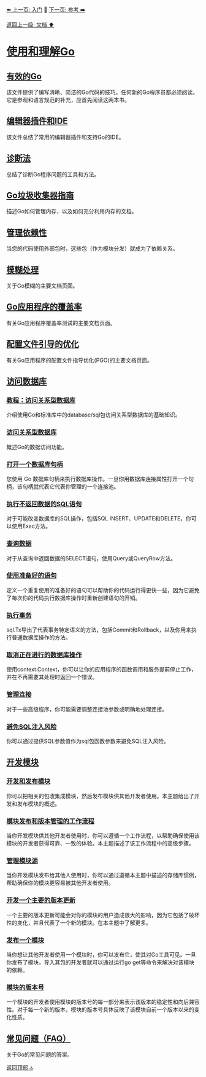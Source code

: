 [⬅️ 上一页: 入门](入门.md) 🚦 [下一页: 参考 ➡️](参考.md)

[返回上一级: 文档 ⬆️](文档.md)

# [使用和理解Go](使用和理解Go.md)

## [有效的Go](使用和理解Go/有效的Go.md)

该文件提供了编写清晰、简洁的Go代码的技巧。任何新的Go程序员都必须阅读。它是参观和语言规范的补充，应首先阅读这两本书。

## [编辑器插件和IDE](使用和理解Go/编辑器插件和IDE.md)

该文件总结了常用的编辑器插件和支持Go的IDE。

## [诊断法](使用和理解Go/诊断法.md)

总结了诊断Go程序问题的工具和方法。

## [Go垃圾收集器指南](使用和理解Go/Go垃圾收集器指南.md)

描述Go如何管理内存，以及如何充分利用内存的文档。

## [管理依赖性](使用和理解Go/管理依赖性.md)

当您的代码使用外部包时，这些包（作为模块分发）就成为了依赖关系。

## [模糊处理](使用和理解Go/模糊处理.md)

关于Go模糊的主要文档页面。

## [Go应用程序的覆盖率](使用和理解Go/Go应用程序的覆盖率.md)

有关Go应用程序覆盖率测试的主要文档页面。

## [配置文件引导的优化](使用和理解Go/配置文件引导的优化.md)

有关Go应用程序的配置文件指导优化(PGO)的主要文档页面。

## [访问数据库](使用和理解Go/访问数据库.md)

### [教程：访问关系型数据库](使用和理解Go/访问数据库/教程：访问关系型数据库.md)

介绍使用Go和标准库中的database/sql包访问关系型数据库的基础知识。

### [访问关系型数据库](使用和理解Go/访问数据库/访问关系型数据库.md)

概述Go的数据访问功能。

### [打开一个数据库句柄](使用和理解Go/访问数据库/打开一个数据库句柄.md)

您使用 Go 数据库句柄来执行数据库操作。一旦你用数据库连接属性打开一个句柄，该句柄就代表它代表你管理的一个连接池。

### [执行不返回数据的SQL语句](使用和理解Go/访问数据库/执行不返回数据的SQL语句.md)

对于可能改变数据库的SQL操作，包括SQL INSERT、UPDATE和DELETE，你可以使用Exec方法。

### [查询数据](使用和理解Go/访问数据库/查询数据.md)

对于从查询中返回数据的SELECT语句，使用Query或QueryRow方法。

### [使用准备好的语句](使用和理解Go/访问数据库/使用准备好的语句.md)

定义一个重复使用的准备好的语句可以帮助你的代码运行得更快一些，因为它避免了每次你的代码执行数据库操作时重新创建语句的开销。

### [执行事务](使用和理解Go/访问数据库/执行事务.md)

sql.Tx导出了代表事务特定语义的方法，包括Commit和Rollback，以及你用来执行普通数据库操作的方法。

### [取消正在进行的数据库操作](使用和理解Go/访问数据库/取消正在进行的数据库操作.md)

使用context.Context，你可以让你的应用程序的函数调用和服务提前停止工作，并在不再需要其处理时返回一个错误。

### [管理连接](使用和理解Go/访问数据库/管理连接.md)

对于一些高级程序，你可能需要调整连接池参数或明确地处理连接。

### [避免SQL注入风险](使用和理解Go/访问数据库/避免SQL注入风险.md)

你可以通过提供SQL参数值作为sql包函数参数来避免SQL注入风险。

## [开发模块](使用和理解Go/开发模块.md)

### [开发和发布模块](使用和理解Go/开发模块/开发和发布模块.md)

你可以把相关的包收集成模块，然后发布模块供其他开发者使用。本主题给出了开发和发布模块的概述。

### [模块发布和版本管理的工作流程](使用和理解Go/开发模块/模块发布和版本管理的工作流程.md)

当你开发模块供其他开发者使用时，你可以遵循一个工作流程，以帮助确保使用该模块的开发者获得可靠、一致的体验。本主题描述了该工作流程中的高级步骤。

### [管理模块源](使用和理解Go/开发模块/管理模块源.md)

当你开发模块发布给其他人使用时，你可以通过遵循本主题中描述的存储库惯例，帮助确保你的模块更容易被其他开发者使用。

### [开发一个主要的版本更新](使用和理解Go/开发模块/开发一个主要的版本更新.md)

一个主要的版本更新可能会对你的模块的用户造成很大的影响，因为它包括了破坏性的变化，并且代表了一个新的模块。在本主题中了解更多。

### [发布一个模块](使用和理解Go/开发模块/发布一个模块.md)

当你想让其他开发者使用一个模块时，你可以发布它，使其对Go工具可见。一旦你发布了模块，导入其包的开发者就可以通过运行go get等命令来解决对该模块的依赖。

### [模块的版本号](使用和理解Go/开发模块/模块的版本号.md)

一个模块的开发者使用模块的版本号的每一部分来表示该版本的稳定性和向后兼容性。对于每一个新的版本，模块的版本号具体反映了该模块自前一个版本以来的变化性质。

## [常见问题（FAQ）](使用和理解Go/常见问题（FAQ）.md)

关于Go的常见问题的答案。

[返回顶部 🔝](#使用和理解Go)